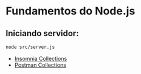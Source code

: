 # Fundamentos do Node.js

## Iniciando servidor:
```bash
node src/server.js
```

* [Insomnia Collections](collections/Insomnia/README.md)
* [Postman Collections](collections/Postman/README.md)
